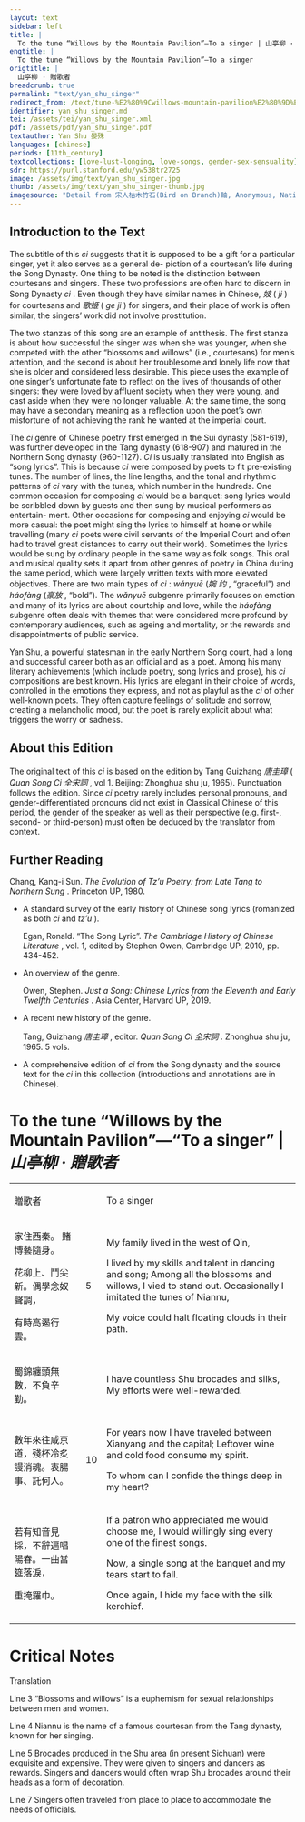 ```yaml
---
layout: text
sidebar: left
title: |
  To the tune “Willows by the Mountain Pavilion”—To a singer | 山亭柳 · 贈歌者
engtitle: |
  To the tune “Willows by the Mountain Pavilion”—To a singer
origtitle: |
  山亭柳 · 贈歌者
breadcrumb: true
permalink: "text/yan_shu_singer"
redirect_from: /text/tune-%E2%80%9Cwillows-mountain-pavilion%E2%80%9D%E2%80%94-singer
identifier: yan_shu_singer.md
tei: /assets/tei/yan_shu_singer.xml
pdf: /assets/pdf/yan_shu_singer.pdf
textauthor: Yan Shu 晏殊
languages: [chinese]
periods: [11th_century]
textcollections: [love-lust-longing, love-songs, gender-sex-sensuality]
sdr: https://purl.stanford.edu/yw538tr2725
image: /assets/img/text/yan_shu_singer.jpg
thumb: /assets/img/text/yan_shu_singer-thumb.jpg
imagesource: "Detail from 宋人枯木竹石(Bird on Branch)軸, Anonymous, National Palace Museum, Accesion Number: K2A000155N000000000PAA [Public Domain]"
---
```

<h2>Introduction to the Text</h2>
<p>The subtitle of this <i> ci </i> suggests that it is supposed to be a gift for a particular singer, yet it also serves as a general de- piction of a courtesan’s life during the Song Dynasty. One thing to be noted is the distinction between courtesans and singers. These two professions are often hard to discern in Song Dynasty <i> ci</i> . Even though they have similar names in Chinese, <em>妓</em> (<i> ji</i> ) for courtesans and <em>歌姬</em> (<i> ge ji</i> ) for singers, and their place of work is often similar, the singers’ work did not involve prostitution.</p>

<p>The two stanzas of this song are an example of antithesis. The first stanza is about how successful the singer was when she was younger, when she competed with the other “blossoms and willows” (i.e., courtesans) for men’s attention, and the second is about her troublesome and lonely life now that she is older and considered less desirable. This piece uses the example of one singer’s unfortunate fate to reflect on the lives of thousands of other singers: they were loved by affluent society when they were young, and cast aside when they were no longer valuable. At the same time, the song may have a secondary meaning as a reflection upon the poet’s own misfortune of not achieving the rank he wanted at the imperial court.</p>

<p>The <i> ci </i> genre of Chinese poetry first emerged in the Sui dynasty (581-619), was further developed in the Tang dynasty (618-907) and matured in the Northern Song dynasty (960-1127). <i> Ci </i> is usually translated into English as “song lyrics”. This is because <i> ci </i> were composed by poets to fit pre-existing tunes. The number of lines, the line lengths, and the tonal and rhythmic patterns of <i> ci </i> vary with the tunes, which number in the hundreds. One common occasion for composing <i> ci </i> would be a banquet: song lyrics would be scribbled down by guests and then sung by musical performers as entertain- ment. Other occasions for composing and enjoying <i> ci </i> would be more casual: the poet might sing the lyrics to himself at home or while travelling (many <i> ci </i> poets were civil servants of the Imperial Court and often had to travel great distances to carry out their work). Sometimes the lyrics would be sung by ordinary people in the same way as folk songs. This oral and musical quality sets it apart from other genres of poetry in China during the same period, which were largely written texts with more elevated objectives. There are two main types of <i> ci</i> : <i> wǎnyuē </i> (<em>婉 约</em> , “graceful”) and <i> háofàng </i> (<em>豪放</em> , “bold”). The <i> wǎnyuē </i> subgenre primarily focuses on emotion and many of its lyrics are about courtship and love, while the <i> háofàng </i> subgenre often deals with themes that were considered more profound by contemporary audiences, such as ageing and mortality, or the rewards and disappointments of public service.</p>

<p>Yan Shu, a powerful statesman in the early Northern Song court, had a long and successful career both as an official and as a poet. Among his many literary achievements (which include poetry, song lyrics and prose), his <i> ci </i> compositions are best known. His lyrics are elegant in their choice of words, controlled in the emotions they express, and not as playful as the <i> ci </i> of other well-known poets. They often capture feelings of solitude and sorrow, creating a melancholic mood, but the poet is rarely explicit about what triggers the worry or sadness.</p>
<h2>About this Edition</h2>
<p>The original text of this <i> ci </i> is based on the edition by Tang Guizhang <em>唐圭璋</em> (<i> Quan Song Ci </i> <em>全宋詞</em> , vol 1. Beijing: Zhonghua shu ju, 1965). Punctuation follows the edition. Since <i> ci </i> poetry rarely includes personal pronouns, and gender-differentiated pronouns did not exist in Classical Chinese of this period, the gender of the speaker as well as their perspective (e.g. first-, second- or third-person) must often be deduced by the translator from context.</p>

<h2>Further Reading</h2>
<p>Chang, Kang-i Sun. <i> The Evolution of Tz’u Poetry: from Late Tang to Northern Sung</i> . Princeton UP, 1980.</p>
<ul>
<li>
<p>A standard survey of the early history of Chinese song lyrics (romanized as both <em>ci</em> and <em>tz’u</em> ).</p>
<p>Egan, Ronald. “The Song Lyric”. <i> The Cambridge History of Chinese Literature</i> , vol. 1, edited by Stephen Owen, Cambridge UP, 2010, pp. 434-452.</p>
</li>
<li>
<p>An overview of the genre.</p>
<p>Owen, Stephen. <i> Just a Song: Chinese Lyrics from the Eleventh and Early Twelfth Centuries</i> . Asia Center, Harvard UP, 2019.</p>
</li>
<li>
<p>A recent new history of the genre.</p>
<p>Tang, Guizhang <em>唐圭璋</em> , editor. <i> Quan Song Ci </i> <em>全宋詞</em> . Zhonghua shu ju, 1965. 5 vols.</p>
</li>
<li>
<p>A comprehensive edition of <em>ci</em> from the Song dynasty and the source text for the <em>ci</em> in this collection (introductions and annotations are in Chinese).</p>
</li>
</ul>
<h1>To the tune “Willows by the Mountain Pavilion”—“To a singer” | <em>山亭柳 · 贈歌者</em></h1>

<table cellspacing="0">
<tr>
<td>
<p>贈歌者</p>
</td>
<td>

</td>
<td>
<p>To a singer</p>
</td>
</tr>
<tr>
<td>
<p>家住西秦。 賭博藝隨身。</p>
<p>花柳上、鬥尖新。偶學念奴聲調，</p>
<p>有時高遏行雲。</p>
</td>
<td>

<p>5</p>
</td>
<td>
<p>My family lived in the west of Qin,</p>
<p>I lived by my skills and talent in dancing and song; Among all the blossoms and willows, I vied to stand out. Occasionally I imitated the tunes of Niannu,</p>
<p>My voice could halt floating clouds in their path.</p>
</td>
</tr>
<tr>
<td>
<p>蜀錦纏頭無數，不負辛勤。</p>
</td>
<td>

</td>
<td>
<p>I have countless Shu brocades and silks, My efforts were well-rewarded.</p>
</td>
</tr>
<tr>
<td>
<p>數年來往咸京道，殘杯冷炙謾消魂。衷腸事、託何人。</p>
</td>
<td>

<p>10</p>
</td>
<td>
<p>For years now I have traveled between Xianyang and the capital; Leftover wine and cold food consume my spirit.</p>
<p>To whom can I confide the things deep in my heart?</p>
</td>
</tr>
<tr>
<td>
<p>若有知音見採，不辭遍唱陽春。一曲當筵落淚，</p>
<p>重掩羅巾。</p>
</td>
<td>

</td>
<td>
<p>If a patron who appreciated me would choose me, I would willingly sing every one of the finest songs.</p>
<p>Now, a single song at the banquet and my tears start to fall.</p>
<p>Once again, I hide my face with the silk kerchief.</p>
</td>
</tr>
</table>

<h1>Critical Notes</h1>

<p>Translation</p>
<p>Line 3 “Blossoms and willows” is a euphemism for sexual relationships between men and women.</p>
<p>Line 4 Niannu is the name of a famous courtesan from the Tang dynasty, known for her singing.</p>
<p>Line 5 Brocades produced in the Shu area (in present Sichuan) were exquisite and expensive. They were given to singers and dancers as rewards. Singers and dancers would often wrap Shu brocades around their heads as a form of decoration.</p>
<p>Line 7 Singers often traveled from place to place to accommodate the needs of officials.</p>
